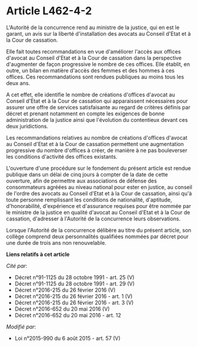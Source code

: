 # Article L462-4-2

L'Autorité de la concurrence rend au ministre de la justice, qui en est le garant, un avis sur la liberté d'installation des
avocats au Conseil d'Etat et à la Cour de cassation. 

Elle fait toutes recommandations en vue d'améliorer l'accès aux offices d'avocat au Conseil d'Etat et à la Cour de cassation
dans la perspective d'augmenter de façon progressive le nombre de ces offices. Elle établit, en outre, un bilan en matière
d'accès des femmes et des hommes à ces offices. Ces recommandations sont rendues publiques au moins tous les deux ans. 

A cet effet, elle identifie le nombre de créations d'offices d'avocat au Conseil d'Etat et à la Cour de cassation qui
apparaissent nécessaires pour assurer une offre de services satisfaisante au regard de critères définis par décret et prenant
notamment en compte les exigences de bonne administration de la justice ainsi que l'évolution du contentieux devant ces deux
juridictions. 

Les recommandations relatives au nombre de créations d'offices d'avocat au Conseil d'Etat et à la Cour de cassation
permettent une augmentation progressive du nombre d'offices à créer, de manière à ne pas bouleverser les conditions
d'activité des offices existants. 

L'ouverture d'une procédure sur le fondement du présent article est rendue publique dans un délai de cinq jours à compter de
la date de cette ouverture, afin de permettre aux associations de défense des consommateurs agréées au niveau national pour
ester en justice, au conseil de l'ordre des avocats au Conseil d'Etat et à la Cour de cassation, ainsi qu'à toute personne
remplissant les conditions de nationalité, d'aptitude, d'honorabilité, d'expérience et d'assurance requises pour être nommée
par le ministre de la justice en qualité d'avocat au Conseil d'Etat et à la Cour de cassation, d'adresser à l'Autorité de la
concurrence leurs observations. 

Lorsque l'Autorité de la concurrence délibère au titre du présent article, son collège comprend deux personnalités qualifiées
nommées par décret pour une durée de trois ans non renouvelable.

**Liens relatifs à cet article**

_Cité par_:

  - Décret n°91-1125 du 28 octobre 1991 - art. 25 (V)
  - Décret n°91-1125 du 28 octobre 1991 - art. 29 (V)
  - Décret n°2016-215 du 26 février 2016 (V)
  - Décret n°2016-215 du 26 février 2016 - art. 1 (V)
  - Décret n°2016-215 du 26 février 2016 - art. 3 (V)
  - Décret n°2016-652 du 20 mai 2016 (V)
  - Décret n°2016-652 du 20 mai 2016 - art. 12

_Modifié par_:

  - Loi n°2015-990 du 6 août 2015 - art. 57 (V)
